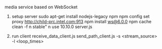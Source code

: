 media service based on WebSocket

1. setup server
sudo apt-get install nodejs-legacy npm
npm config set proxy http://child-prc.intel.com:913
npm install ws@6.0.0
npm cache clean -f
n stable"
n use 10.10.0 server.js

2. run client
receive_data_client.js
send_path_client.js -s <stream_source> -l <loop_times>
